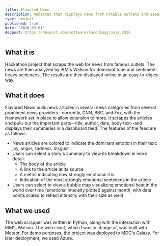 ```yaml
---
title: Flavored News
description: Websites that displays news from notable outlets and separates them by general mood.
type: project
published: true
date: "2016-09-01"
devpost: https://devpost.com/software/lacodinggranja_2016
---
```


## What it is
Hackathon project that scraps the web for news from famous outlets. The news are then analyzed by IBM's Watson for dominant tone and sentiment-heavy sentences. The results are then displayed online in an easy-to-digest way. 

## What it does
Flavored News pulls news articles in several news categories from several prominent news providers--currently, CNN, BBC, and Fox, with the framework set in place to allow extension to more. It scrapes the articles and pulls out the important parts--title, author, date, body text--and displays their summaries in a dashboard feed. The features of the feed are as follows:

- News articles are colored to indicate the dominant emotion in their text: joy, anger, sadness, disgust
- Users can select a story's summary to view its breakdown in more detail:
  - The body of the article
  - A link to the article at its source
  - A metric indicating how strongly emotional it is
  - Indication of the most strongly emotional sentences in the article
- Users can select to view a bubble map visualizing emotional heat in the world over time (emotional intensity plotted against month, with data points scaled to reflect intensity with their size as well).

## What we used
The web scrapper was written in Python, along with the interaction with IBM's Watson. The web client, which I was in charge of, was built with Meteor. For demo purposes, the project was deployed to MDG's Galaxy. For later deployment, we used Azure. 

